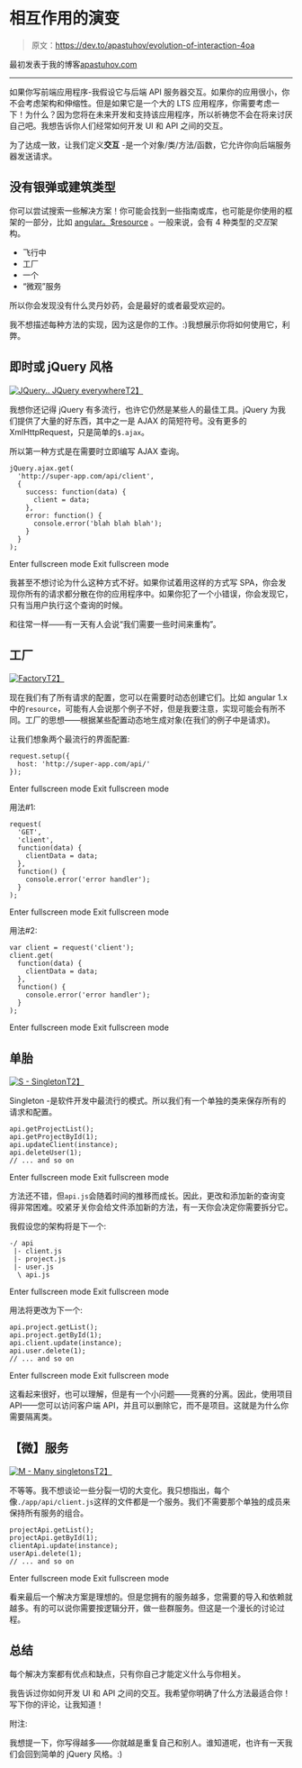 # 相互作用的演变

> 原文：<https://dev.to/apastuhov/evolution-of-interaction-4oa>

最初发表于我的博客[apastuhov.com](http://apastuhov.com/)

* * *

如果你写前端应用程序-我假设它与后端 API 服务器交互。如果你的应用很小，你不会考虑架构和伸缩性。但是如果它是一个大的 LTS 应用程序，你需要考虑一下！为什么？因为您将在未来开发和支持该应用程序，所以祈祷您不会在将来讨厌自己吧。我想告诉你人们经常如何开发 UI 和 API 之间的交互。

为了达成一致，让我们定义**交互** -是一个对象/类/方法/函数，它允许你向后端服务器发送请求。

## 没有银弹或建筑类型

你可以尝试搜索一些解决方案！你可能会找到一些指南或库，也可能是你使用的框架的一部分，比如 [angular。$resource](https://docs.angularjs.org/api/ngResource/service/%24resource) 。一般来说，会有 4 种类型的*交互*架构。

*   飞行中
*   工厂
*   一个
*   “微观”服务

所以你会发现没有什么灵丹妙药，会是最好的或者最受欢迎的。

我不想描述每种方法的实现，因为这是你的工作。:)我想展示你将如何使用它，利弊。

## 即时或 jQuery 风格

[![JQuery.. JQuery everywhere](img/d8ad0140612d4457db62dba1a7c9eb6a.png "JQuery.. JQuery everywhere")T2】](https://res.cloudinary.com/practicaldev/image/fetch/s--5mKwY7_E--/c_limit%2Cf_auto%2Cfl_progressive%2Cq_auto%2Cw_880/http://apastuhov.cimg/buzzwoody.jpg)

我想你还记得 jQuery 有多流行，也许它仍然是某些人的最佳工具。jQuery 为我们提供了大量的好东西，其中之一是 AJAX 的简短符号。没有更多的 XmlHttpRequest，只是简单的`$.ajax`。

所以第一种方式是在需要时立即编写 AJAX 查询。

```
jQuery.ajax.get(
  'http://super-app.com/api/client',
  {
    success: function(data) {
      client = data;
    },
    error: function() {
      console.error('blah blah blah');
    }
  }
); 
```

Enter fullscreen mode Exit fullscreen mode

我甚至不想讨论为什么这种方式不好。如果你试着用这样的方式写 SPA，你会发现你所有的请求都分散在你的应用程序中。如果你犯了一个小错误，你会发现它，只有当用户执行这个查询的时候。

和往常一样——有一天有人会说“我们需要一些时间来重构”。

## 工厂

[![Factory](img/440e84a85c8dabffa55a4325d31a78a1.png "Factory")T2】](https://res.cloudinary.com/practicaldev/image/fetch/s--tsWdE8-D--/c_limit%2Cf_auto%2Cfl_progressive%2Cq_66%2Cw_880/http://apastuhov.cimg/factory.gif)

现在我们有了所有请求的配置，您可以在需要时动态创建它们。比如 angular 1.x 中的`resource`，可能有人会说那个例子不好，但是我要注意，实现可能会有所不同。工厂的思想——根据某些配置动态地生成对象(在我们的例子中是请求)。

让我们想象两个最流行的界面配置:

```
request.setup({
  host: 'http://super-app.com/api/'
}); 
```

Enter fullscreen mode Exit fullscreen mode

用法#1:

```
request(
  'GET',
  'client',
  function(data) {
    clientData = data;
  },
  function() {
    console.error('error handler');
  }
); 
```

Enter fullscreen mode Exit fullscreen mode

用法#2:

```
var client = request('client');
client.get(
  function(data) {
    clientData = data;
  },
  function() {
    console.error('error handler');
  }
); 
```

Enter fullscreen mode Exit fullscreen mode

## 单胎

[![S - Singleton](img/4407ea29d7d3d287acaa4d027bd035cc.png "S - Singleton")T2】](https://res.cloudinary.com/practicaldev/image/fetch/s--rKgkbwSb--/c_limit%2Cf_auto%2Cfl_progressive%2Cq_auto%2Cw_880/http://apastuhov.cimg/superhero.jpg)

Singleton -是软件开发中最流行的模式。所以我们有一个单独的类来保存所有的请求和配置。

```
api.getProjectList();
api.getProjectById(1);
api.updateClient(instance);
api.deleteUser(1);
// ... and so on 
```

Enter fullscreen mode Exit fullscreen mode

方法还不错，但`api.js`会随着时间的推移而成长。因此，更改和添加新的查询变得非常困难。咬紧牙关你会给文件添加新的方法，有一天你会决定你需要拆分它。

我假设您的架构将是下一个:

```
-/ api
 |- client.js
 |- project.js
 |- user.js
  \ api.js 
```

Enter fullscreen mode Exit fullscreen mode

用法将更改为下一个:

```
api.project.getList();
api.project.getById(1);
api.client.update(instance);
api.user.delete(1);
// ... and so on 
```

Enter fullscreen mode Exit fullscreen mode

这看起来很好，也可以理解，但是有一个小问题——竞赛的分离。因此，使用项目 API——您可以访问客户端 API，并且可以删除它，而不是项目。这就是为什么你需要隔离类。

## 【微】服务

[![M - Many singletons](img/9051e6c131de7c8466d6c51d6e2cbe08.png "M - Many singletons")T2】](https://res.cloudinary.com/practicaldev/image/fetch/s--JaXMRxhg--/c_limit%2Cf_auto%2Cfl_progressive%2Cq_auto%2Cw_880/http://apastuhov.cimg/superheroes.jpg)

不等等。我不想谈论一些分裂一切的大变化。我只想指出，每个像`./app/api/client.js`这样的文件都是一个服务。我们不需要那个单独的成员来保持所有服务的组合。

```
projectApi.getList();
projectApi.getById(1);
clientApi.update(instance);
userApi.delete(1);
// ... and so on 
```

Enter fullscreen mode Exit fullscreen mode

看来最后一个解决方案是理想的。但是您拥有的服务越多，您需要的导入和依赖就越多。有的可以说你需要按逻辑分开，做一些群服务。但这是一个漫长的讨论过程。

## 总结

每个解决方案都有优点和缺点，只有你自己才能定义什么与你相关。

我告诉过你如何开发 UI 和 API 之间的交互。我希望你明确了什么方法最适合你！写下你的评论，让我知道！

附注:

我想提一下，你写得越多——你就越是重复自己和别人。谁知道呢，也许有一天我们会回到简单的 jQuery 风格。:)